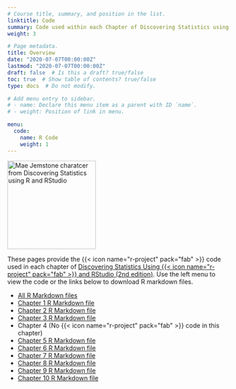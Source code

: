 ```yaml
---
# Course title, summary, and position in the list.
linktitle: Code
summary: Code used within each Chapter of Discovering Statistics using R and RStudio. This code includes solutions to self-test questions that are not answered explicitly within the chapter.
weight: 3

# Page metadata.
title: Overview
date: "2020-07-07T00:00:00Z"
lastmod: "2020-07-07T00:00:00Z"
draft: false  # Is this a draft? true/false
toc: true  # Show table of contents? true/false
type: docs  # Do not modify.

# Add menu entry to sidebar.
# - name: Declare this menu item as a parent with ID `name`.
# - weight: Position of link in menu.

menu:
  code:
    name: R Code
    weight: 1
---
```




<img src="/img/space_pirate.png" alt = "Mae Jemstone charatcer from Discovering Statistics using R and RStudio" width="200">

These pages provide the {{< icon name="r-project" pack="fab" >}} code used in each chapter of [Discovering Statistics Using {{< icon name="r-project" pack="fab" >}} and RStudio (2nd edition)](https://www.discoveringstatistics.com/books/dsur/). Use the left menu to view the code or the links below to download R markdown files.

* [All R Markdown files](/markdown/dsr2_code.zip)
* [Chapter 1 R Markdown file](/markdown/code_01.Rmd)
* [Chapter 2 R Markdown file](/markdown/code_02.Rmd)
* [Chapter 3 R Markdown file](/markdown/code_03.Rmd)
* Chapter 4 (No {{< icon name="r-project" pack="fab" >}} code in this chapter)
* [Chapter 5 R Markdown file](/markdown/code_05.Rmd)
* [Chapter 6 R Markdown file](/markdown/code_06.Rmd)
* [Chapter 7 R Markdown file](/markdown/code_07.Rmd)
* [Chapter 8 R Markdown file](/markdown/code_08.Rmd)
* [Chapter 9 R Markdown file](/markdown/code_09.Rmd)
* [Chapter 10 R Markdown file](/markdown/code_10.Rmd)
